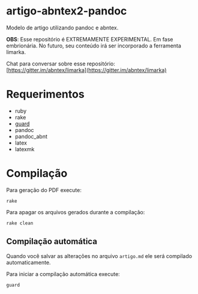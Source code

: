 # artigo-abntex2-pandoc

Modelo de artigo utilizando pandoc e abntex.

**OBS**: Esse repositório é EXTREMAMENTE EXPERIMENTAL. Em fase embrionária. No futuro, seu conteúdo irá ser incorporado a ferramenta limarka.

Chat para conversar sobre esse repositório: [https://gitter.im/abntex/limarka](https://gitter.im/abntex/limarka)

# Requerimentos

- ruby
- rake
- [guard](https://github.com/hawx/guard-shell)
- pandoc
- pandoc_abnt
- latex
- latexmk

# Compilação

Para geração do PDF execute:

    rake

Para apagar os arquivos gerados durante a compilação:

    rake clean

## Compilação automática

Quando você salvar as alterações no arquivo `artigo.md` ele será compilado automaticamente.

Para iniciar a compilação automática execute:

    guard
